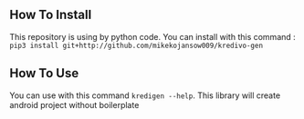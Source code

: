 ## How To Install

This repository is using by python code.
You can install with this command : `pip3 install git+http://github.com/mikekojansow009/kredivo-gen`


## How To Use
You can use with this command `kredigen --help`. This library will create android project without boilerplate